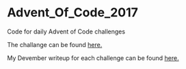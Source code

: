 # Advent_Of_Code_2017
Code for daily Advent of Code challenges

The challange can be found [here.](https://adventofcode.com/2017)

My Devember writeup for each challenge can be found [here.](https://curtisvermeeren.github.io/2017/12/11/Devember-2017!.html)
